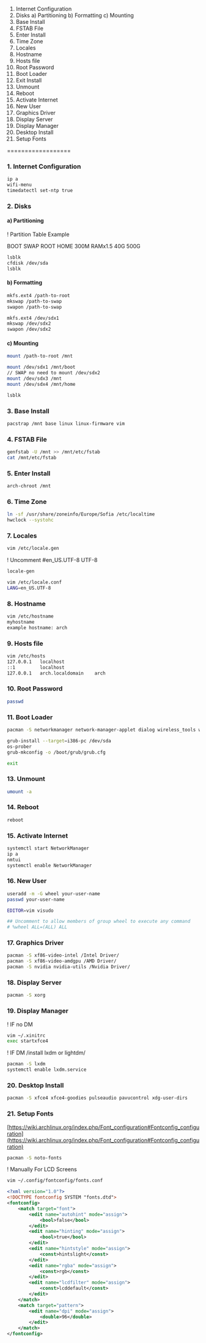1. Internet Configuration
2. Disks
  a) Partitioning
  b) Formatting
  c) Mounting
3. Base Install
4. FSTAB File
5. Enter Install
6. Time Zone
7. Locales
8. Hostname
9. Hosts file
10. Root Password
11. Boot Loader
12. Exit Install
13. Unmount
14. Reboot
15. Activate Internet
16. New User
17. Graphics Driver
18. Display Server
19. Display Manager
20. Desktop Install
21. Setup Fonts

==================

### 1. Internet Configuration

```bash
ip a
wifi-menu
timedatectl set-ntp true
```

### 2. Disks

#### a) Partitioning

! Partition Table Example

BOOT    SWAP       ROOT    HOME
300M    RAMx1.5    40G     500G 

```bash
lsblk
cfdisk /dev/sda
lsblk
```

#### b) Formatting

```bash
mkfs.ext4 /path-to-root
mkswap /path-to-swap
swapon /path-to-swap

mkfs.ext4 /dev/sdx1
mkswap /dev/sdx2
swapon /dev/sdx2
```

#### c) Mounting

```bash
mount /path-to-root /mnt

mount /dev/sdx1 /mnt/boot
// SWAP no need to mount /dev/sdx2
mount /dev/sdx3 /mnt
mount /dev/sdx4 /mnt/home

lsblk
```

### 3. Base Install

```bash
pacstrap /mnt base linux linux-firmware vim
```

### 4. FSTAB File

```bash
genfstab -U /mnt >> /mnt/etc/fstab
cat /mnt/etc/fstab
```

### 5. Enter Install

```bash
arch-chroot /mnt
```

### 6. Time Zone

```bash
ln -sf /usr/share/zoneinfo/Europe/Sofia /etc/localtime
hwclock --systohc
```

### 7. Locales

```bash
vim /etc/locale.gen
```

! Uncomment #en_US.UTF-8 UTF-8

```bash
locale-gen

vim /etc/locale.conf
LANG=en_US.UTF-8
```

### 8. Hostname

```bash
vim /etc/hostname
myhostname
example hostname: arch
```

### 9. Hosts file

```bash
vim /etc/hosts
127.0.0.1	localhost
::1			localhost
127.0.0.1	arch.localdomain	arch
```

### 10. Root Password

```bash
passwd
```

### 11. Boot Loader

```bash
pacman -S networkmanager network-manager-applet dialog wireless_tools wpa_supplicant iputils os-prober mtools dosfstools base-devel linux-headers

grub-install --target=i386-pc /dev/sda
os-prober
grub-mkconfig -o /boot/grub/grub.cfg

exit
```

### 13. Unmount

```bash
umount -a
```

### 14. Reboot 

```bash
reboot
```

### 15. Activate Internet

```bash
systemctl start NetworkManager
ip a
nmtui
systemctl enable NetworkManager
```

### 16. New User

```bash
useradd -m -G wheel your-user-name
passwd your-user-name

EDITOR=vim visudo

## Uncomment to allow members of group wheel to execute any command
# %wheel ALL=(ALL) ALL
```

### 17. Graphics Driver

```bash
pacman -S xf86-video-intel /Intel Driver/
pacman -S xf86-video-amdgpu /AMD Driver/
pacman -S nvidia nvidia-utils /Nvidia Driver/
```

### 18. Display Server

```bash
pacman -S xorg
```

### 19. Display Manager

! IF no DM

```bash
vim ~/.xinitrc
exec startxfce4
```

! IF DM /install lxdm or lightdm/
```bash
pacman -S lxdm
systemctl enable lxdm.service
```

### 20. Desktop Install

```bash
pacman -S xfce4 xfce4-goodies pulseaudio pavucontrol xdg-user-dirs
```

### 21. Setup Fonts
[https://wiki.archlinux.org/index.php/Font_configuration#Fontconfig_configuration](https://wiki.archlinux.org/index.php/Font_configuration#Fontconfig_configuration)

```bash
pacman -S noto-fonts
```

! Manually For LCD Screens

```bash
vim ~/.config/fontconfig/fonts.conf
```

```xml
<?xml version="1.0"?>
<!DOCTYPE fontconfig SYSTEM "fonts.dtd">
<fontconfig>
	<match target="font">
		<edit name="autohint" mode="assign">
			<bool>false</bool>
		</edit>
		<edit name="hinting" mode="assign">
			<bool>true</bool>
		</edit>
		<edit name="hintstyle" mode="assign">
			<const>hintslight</const>
		</edit>
		<edit name="rgba" mode="assign">
			<const>rgb</const>
		</edit>
		<edit name="lcdfilter" mode="assign">
			<const>lcddefault</const>
		</edit>
	</match>
	<match target="pattern">
		<edit name="dpi" mode="assign">
			<double>96</double>
		</edit>
	</match>
</fontconfig>
```
